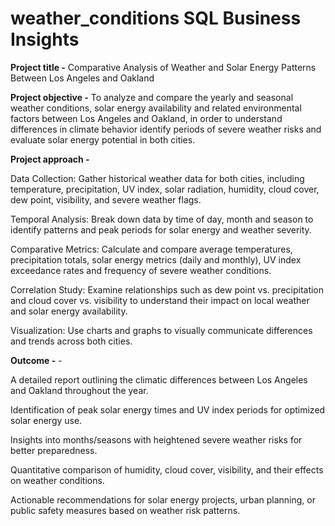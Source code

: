 # weather_conditions SQL Business Insights

**Project title -** Comparative Analysis of Weather and Solar Energy Patterns Between Los Angeles and Oakland

**Project objective -** To analyze and compare the yearly and seasonal weather conditions, solar energy availability and related environmental factors between Los Angeles and Oakland, in order to understand differences in climate behavior identify periods of severe weather risks and evaluate solar energy potential in both cities.

**Project approach -** 

Data Collection: Gather historical weather data for both cities, including temperature, precipitation, UV index, solar radiation, humidity, cloud cover, dew point, visibility, and severe weather flags.

Temporal Analysis: Break down data by time of day, month and season to identify patterns and peak periods for solar energy and weather severity.

Comparative Metrics: Calculate and compare average temperatures, precipitation totals, solar energy metrics (daily and monthly), UV index exceedance rates and frequency of severe weather conditions.

Correlation Study: Examine relationships such as dew point vs. precipitation and cloud cover vs. visibility to understand their impact on local weather and solar energy availability.

Visualization: Use charts and graphs to visually communicate differences and trends across both cities.

**Outcome -** -

A detailed report outlining the climatic differences between Los Angeles and Oakland throughout the year.

Identification of peak solar energy times and UV index periods for optimized solar energy use.

Insights into months/seasons with heightened severe weather risks for better preparedness.

Quantitative comparison of humidity, cloud cover, visibility, and their effects on weather conditions.

Actionable recommendations for solar energy projects, urban planning, or public safety measures based on weather risk patterns.
